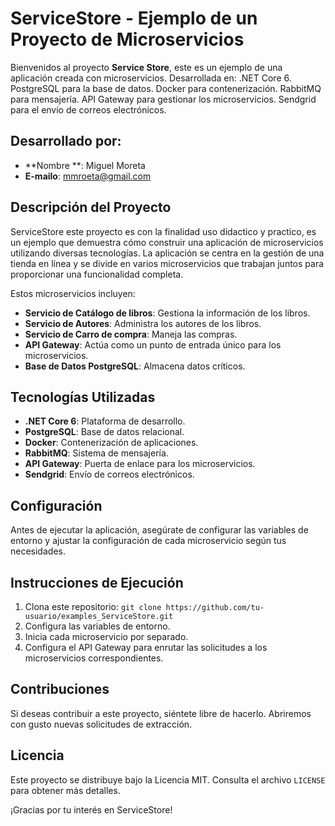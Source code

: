 # ServiceStore - Ejemplo de un Proyecto de Microservicios

Bienvenidos al proyecto **Service Store**, este es un ejemplo de una aplicación creada con microservicios.
Desarrollada en:
.NET Core 6.
PostgreSQL para la base de datos.
Docker para contenerización.
RabbitMQ para mensajería.
API Gateway para gestionar los microservicios.
Sendgrid para el envío de correos electrónicos.

## Desarrollado por: 
- **Nombre **: Miguel Moreta
- **E-mailo**: mmroeta@gmail.com

## Descripción del Proyecto

ServiceStore este proyecto es con la finalidad uso didactico y practico, es un ejemplo que demuestra cómo 
construir una aplicación de microservicios utilizando diversas tecnologías.
La aplicación se centra en la gestión de una tienda en línea y se divide en varios microservicios que trabajan
juntos para proporcionar una funcionalidad completa.

Estos microservicios incluyen:
- **Servicio de Catálogo de libros**: Gestiona la información de los libros.
- **Servicio de Autores**: Administra los autores de los libros.
- **Servicio de Carro de compra**: Maneja las compras.
- **API Gateway**: Actúa como un punto de entrada único para los microservicios.
- **Base de Datos PostgreSQL**: Almacena datos críticos.

## Tecnologías Utilizadas

- **.NET Core 6**: Plataforma de desarrollo.
- **PostgreSQL**: Base de datos relacional.
- **Docker**: Contenerización de aplicaciones.
- **RabbitMQ**: Sistema de mensajería.
- **API Gateway**: Puerta de enlace para los microservicios.
- **Sendgrid**: Envío de correos electrónicos.

## Configuración

Antes de ejecutar la aplicación, asegúrate de configurar las variables de entorno y ajustar la configuración de cada microservicio según tus necesidades.

## Instrucciones de Ejecución

1. Clona este repositorio: `git clone https://github.com/tu-usuario/examples_ServiceStore.git`
2. Configura las variables de entorno.
3. Inicia cada microservicio por separado.
4. Configura el API Gateway para enrutar las solicitudes a los microservicios correspondientes.

## Contribuciones

Si deseas contribuir a este proyecto, siéntete libre de hacerlo. Abriremos con gusto nuevas solicitudes de extracción.

## Licencia

Este proyecto se distribuye bajo la Licencia MIT. Consulta el archivo `LICENSE` para obtener más detalles.

¡Gracias por tu interés en ServiceStore!


